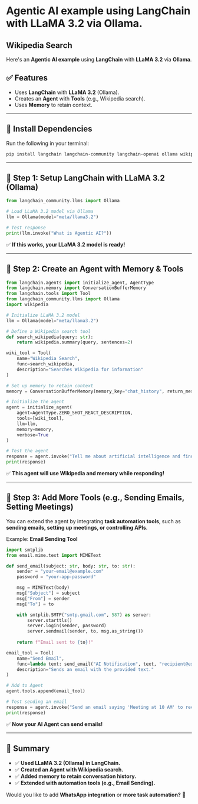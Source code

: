 # Agentic AI example using LangChain with LLaMA 3.2 via Ollama.
## Wikipedia Search

Here's an **Agentic AI example** using **LangChain** with **LLaMA 3.2** via **Ollama**.  

## **✅ Features**  
- Uses **LangChain** with **LLaMA 3.2** (Ollama).  
- Creates an **Agent** with **Tools** (e.g., Wikipedia search).  
- Uses **Memory** to retain context.  

---

## **🔹 Install Dependencies**  
Run the following in your terminal:  
```sh
pip install langchain langchain-community langchain-openai ollama wikipedia
```

---

## **🔹 Step 1: Setup LangChain with LLaMA 3.2 (Ollama)**
```python
from langchain_community.llms import Ollama

# Load LLaMA 3.2 model via Ollama
llm = Ollama(model="meta/llama3.2")

# Test response
print(llm.invoke("What is Agentic AI?"))
```
✅ **If this works, your LLaMA 3.2 model is ready!**  

---

## **🔹 Step 2: Create an Agent with Memory & Tools**
```python
from langchain.agents import initialize_agent, AgentType
from langchain.memory import ConversationBufferMemory
from langchain.tools import Tool
from langchain_community.llms import Ollama
import wikipedia

# Initialize LLaMA 3.2 model
llm = Ollama(model="meta/llama3.2")

# Define a Wikipedia search tool
def search_wikipedia(query: str):
    return wikipedia.summary(query, sentences=2)

wiki_tool = Tool(
    name="Wikipedia Search",
    func=search_wikipedia,
    description="Searches Wikipedia for information"
)

# Set up memory to retain context
memory = ConversationBufferMemory(memory_key="chat_history", return_messages=True)

# Initialize the agent
agent = initialize_agent(
    agent=AgentType.ZERO_SHOT_REACT_DESCRIPTION,
    tools=[wiki_tool],
    llm=llm,
    memory=memory,
    verbose=True
)

# Test the agent
response = agent.invoke("Tell me about artificial intelligence and find more details from Wikipedia.")
print(response)
```
✅ **This agent will use Wikipedia and memory while responding!**  

---

## **🔹 Step 3: Add More Tools (e.g., Sending Emails, Setting Meetings)**
You can extend the agent by integrating **task automation tools**, such as **sending emails, setting up meetings, or controlling APIs**.

Example: **Email Sending Tool**
```python
import smtplib
from email.mime.text import MIMEText

def send_email(subject: str, body: str, to: str):
    sender = "your-email@example.com"
    password = "your-app-password"

    msg = MIMEText(body)
    msg["Subject"] = subject
    msg["From"] = sender
    msg["To"] = to

    with smtplib.SMTP("smtp.gmail.com", 587) as server:
        server.starttls()
        server.login(sender, password)
        server.sendmail(sender, to, msg.as_string())
    
    return f"Email sent to {to}!"

email_tool = Tool(
    name="Send Email",
    func=lambda text: send_email("AI Notification", text, "recipient@example.com"),
    description="Sends an email with the provided text."
)

# Add to Agent
agent.tools.append(email_tool)

# Test sending an email
response = agent.invoke("Send an email saying 'Meeting at 10 AM' to recipient@example.com")
print(response)
```
✅ **Now your AI Agent can send emails!**  

---

## **🚀 Summary**
- ✅ **Used LLaMA 3.2 (Ollama) in LangChain.**  
- ✅ **Created an Agent with Wikipedia search.**  
- ✅ **Added memory to retain conversation history.**  
- ✅ **Extended with automation tools (e.g., Email Sending).**  

Would you like to add **WhatsApp integration** or **more task automation?** 🚀